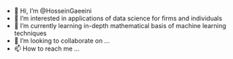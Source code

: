 - 👋 Hi, I’m @HosseinGaeeini
- 👀 I’m interested in applications of data science for firms and individuals
- 🌱 I’m currently learning in-depth mathematical basis of machine learning techniques
- 💞️ I’m looking to collaborate on ...
- 📫 How to reach me ...

<!---
HosseinGaeeini/HosseinGaeeini is a ✨ special ✨ repository because its `README.md` (this file) appears on your GitHub profile.
You can click the Preview link to take a look at your changes.
--->
